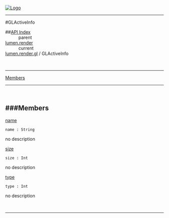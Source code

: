 
[![Logo](../../../../images/logo.png)](../../../../index.html)

---

#GLActiveInfo


##[API Index](../../../../api/index.html#lumen.render)   
&emsp;&emsp;&emsp;parent    
[lumen.render](../)     
&emsp;&emsp;&emsp;current    
[lumen.render.gl](./) / GLActiveInfo

<br/>

---


[Members](#Members)   


---

&nbsp;   

<a class="lift" name="Members" ></a>
###Members   
---
<a class="lift" name="name" href="#name">name</a>



`name : String`

<span class="small_desc_flat"> no description </span>   

<a class="lift" name="size" href="#size">size</a>



`size : Int`

<span class="small_desc_flat"> no description </span>   

<a class="lift" name="type" href="#type">type</a>



`type : Int`

<span class="small_desc_flat"> no description </span>   



&nbsp;
&nbsp;
&nbsp;

---  


&nbsp;   
&nbsp;   